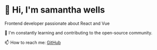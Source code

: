 # 👋 Hi, I'm samantha wells

Frontend developer passionate about React and Vue

🌱 I'm constantly learning and contributing to the open-source community.

📫 How to reach me: [GitHub](https://github.com/samanthawells13)
